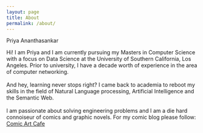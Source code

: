 ```yaml
---
layout: page
title: About
permalink: /about/
---
```

<div class="man-title">
 Priya Ananthasankar 
</div>
<p>  <div class="manual-content">
     Hi! I am Priya and I am currently pursuing my Masters in Computer Science with a focus on Data Science at the University of Southern California, Los Angeles. Prior to university, I have a decade worth of experience in the area of computer networking.
<br><br>
And hey, learning never stops right? I came back to academia to reboot my skills in the field of Natural Language processing, Artificial Intelligence and the Semantic Web.
<br><br>
I am passionate about solving engineering problems and I am a die hard connoiseur of comics and graphic novels. For my comic blog please follow: <a href="http://comicartcafe.quora.com">Comic Art Cafe</a>
</div>
